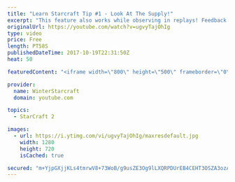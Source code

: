 ```yaml
---
title: "Learn Starcraft Tip #1 - Look At The Supply!"
excerpt: "This feature also works while observing in replays! Feedback and tip suggestions are appreciated :)"
originalUrl: https://youtube.com/watch?v=ugvyTajOhIg
type: video
price: Free
length: PT58S
publishedDateTime: 2017-10-19T22:31:50Z
heat: 50

featuredContent: "<iframe width=\"800\" height=\"500\" frameborder=\"0\" src=\"https://www.youtube.com/embed/ugvyTajOhIg\" allow=\"accelerometer; autoplay; encrypted-media; gyroscope; picture-in-picture\" allowfullscreen></iframe>"

provider:
  name: WinterStarcraft
  domain: youtube.com

topics:
  - StarCraft 2

images:
  - url: https://i.ytimg.com/vi/ugvyTajOhIg/maxresdefault.jpg
    width: 1280
    height: 720
    isCached: true

secured: "m+YjpGXjjKLs4tmrwV8+73WoB/g9usZE3Og9lLXQRPDUrEB4CEHT3OSZA3ozAwXNpm1aEsnsAR/oXdEIeLcykse/NGgJVSKyZVCdYA9le3TNVuEtvCdVL4aH7bHtzcAvhIwQSWzMz5z+f37OLK/ERXQiFqrNI12rnz4mw7QW0qQTzluwkM148fSzUN3XeLWNoqLH96Yj7uRpIeESJWDxjFZhPCX8rcbUjDxKFauNDjA3HWXl9hTIX87lwdADC//TVpi7DT5TLwICYONvyMouUouKFwlMzp4TB1cbLL9roHtAmXe1MpV0kU1nhSV/UQGC1KKZ8CjJnIBT4nowTi6z+/82HLXhZcalxHiEzxTWG5U5M2Vy+JAb2eEZvACKFKhsSRPw3bQnwW44Uv2jgJkbJ/YRLWDvwS3/Rwg00ccBPYA=;RJweMNNcUnq8PmpgI7n+oQ=="
---
```


